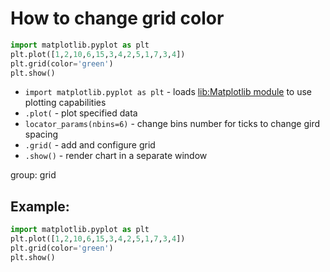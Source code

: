 # How to change grid color

```python
import matplotlib.pyplot as plt
plt.plot([1,2,10,6,15,3,4,2,5,1,7,3,4])
plt.grid(color='green')
plt.show()
```

- `import matplotlib.pyplot as plt` - loads [lib:Matplotlib module](python-matplotlib/how-to-install-matplotlib-python-lib-in-ubuntu-ubuntuversion) to use plotting capabilities
- `.plot(` - plot specified data
- `locator_params(nbins=6)` - change bins number for ticks to change gird spacing
- `.grid(` - add and configure grid
- `.show()` - render chart in a separate window

group: grid

## Example: 
```python
import matplotlib.pyplot as plt
plt.plot([1,2,10,6,15,3,4,2,5,1,7,3,4])
plt.grid(color='green')
plt.show()
```

